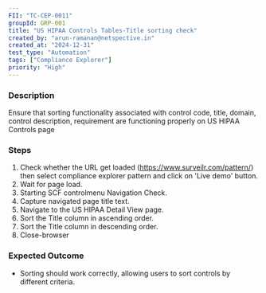 ```yaml
---
FII: "TC-CEP-0011"
groupId: GRP-001
title: "US HIPAA Controls Tables-Title sorting check"
created_by: "arun-ramanan@netspective.in"
created_at: "2024-12-31"
test_type: "Automation"
tags: ["Compliance Explorer"]
priority: "High"
---
```


### Description

Ensure that sorting functionality associated with control code, title, domain, control description, requirement are functioning properly on US HIPAA Controls page

### Steps

1. Check whether the URL get loaded (https://www.surveilr.com/pattern/) then select compliance explorer pattern and click on 'Live demo' button.
2. Wait for page load.
3. Starting SCF controlmenu Navigation Check.
4. Capture navigated page title text.
5. Navigate to the US HIPAA Detail View page.
6. Sort the Title column in ascending order.
7. Sort the Title column in descending order.
8. Close-browser

### Expected Outcome

- Sorting should work correctly, allowing users to sort controls by different criteria.
